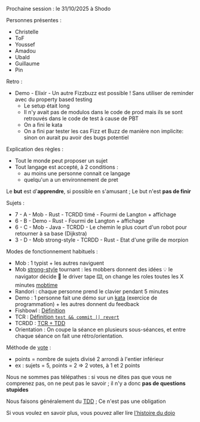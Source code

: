 Prochaine session : le 31/10/2025 à Shodo

Personnes présentes :
- Christelle
- ToF
- Youssef
- Amadou
- Ubald
- Guillaume
- Pin

Retro :
- Demo - Elixir - Un autre Fizzbuzz est possible ! Sans utiliser de reminder avec du property based testing
  - Le setup était long
  - Il n'y avait pas de modulos dans le code de prod mais ils se sont retrouvés dans le code de test à cause de PBT
  - On a fini le kata
  - On a fini par tester les cas Fizz et Buzz de manière non implicite: sinon on aurait pu avoir des bugs potentiel

Explication des règles :
- Tout le monde peut proposer un sujet
- Tout langage est accepté, à 2 conditions :
  - au moins une personne connait ce langage
  - quelqu'un a un environnement de pret

Le **but** est d'**apprendre**, si possible en s'amusant ;
Le but n'est **pas de finir**

Sujets :
- 7 - A - Mob - Rust - TCRDD timé - Fourmi de Langton + affichage
- 6 - B - Demo - Rust - Fourmi de Langton + affichage
- 6 - C - Mob - Java - TCRDD - Le chemin le plus court d'un robot pour retourner à sa base (Dijkstra)
- 3 - D - Mob strong-style - TCRDD - Rust - Etat d'une grille de morpion

Modes de fonctionnement habituels :
- Mob : 1 typist + les autres naviguent
- Mob [strong-style] tournant : les mobbers donnent des idées 💡 le navigator décide 🔀 le driver tape ⌨️, on change les roles toutes les X minutes [mobtime]
- Randori : chaque personne prend le clavier pendant 5 minutes
- Demo : 1 personne fait une démo sur un [kata] (exercice de programmation) + les autres donnent du feedback
- Fishbowl : [Définition][fishbowl]
- TCR : [Définition `test && commit || revert`][tcr]
- TCRDD : [TCR + TDD][tcrdd]
- Orientation : On coupe la séance en plusieurs sous-séances,
  et entre chaque séance on fait une rétro/orientation.

Méthode de [vote] :
- points = nombre de sujets divisé 2 arrondi à l'entier inférieur
- ex : sujets = 5, points = 2 => 2 votes, à 1 et 2 points

Nous ne sommes pas télépathes :
si vous ne dites pas que vous ne comprenez pas, on ne peut pas le savoir ;
il n'y a donc **pas de questions stupides**

Nous faisons généralement du [TDD][test_driven_development] ;
Ce n'est pas une obligation

Si vous voulez en savoir plus, vous pouvez aller lire [l'histoire du dojo]

[kata]: https://web.archive.org/web/20040423023001/http://www.pragprog.com/pragdave/Practices/CodeKata.rdoc
[strong-style]: https://llewellynfalco.blogspot.com/2014/06/llewellyns-strong-style-pairing.html
[mobtime]: https://mobtime.hadrienmp.fr/
[fishbowl]: https://en.wikipedia.org/wiki/Fishbowl_%28conversation%29
[tcr]: https://medium.com/@kentbeck_7670/test-commit-revert-870bbd756864
[tcrdd]: https://git-gamble.is-cool.dev/theory.html#tcrdd
[vote]: https://emmanuelpaatz.com/dojosurvey
[test_driven_development]: https://fr.wikipedia.org/wiki/Test_driven_development
[l'histoire du dojo]: https://github.com/dojo-developpement-paris/dojo-developpement-paris.github.io/blob/main/history.md
